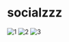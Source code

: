 # socialzzz

![1](https://user-images.githubusercontent.com/62961083/111867826-8db0a680-899c-11eb-89f6-09274d7170e2.png)
![2](https://user-images.githubusercontent.com/62961083/111867827-8ee1d380-899c-11eb-9bfc-27e8e384310b.png)
![3](https://user-images.githubusercontent.com/62961083/111867828-8ee1d380-899c-11eb-8676-c42aea60971a.png)
